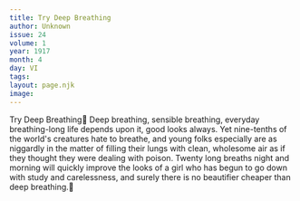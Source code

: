 ```yaml
---
title: Try Deep Breathing
author: Unknown
issue: 24
volume: 1
year: 1917
month: 4
day: VI
tags:
layout: page.njk
image:
---
```

Try Deep Breathing Deep breathing, sensible breathing, everyday breathing-long life depends upon it, good looks always. Yet nine-tenths of the world's creatures hate to breathe, and young folks especially are as niggardly in the matter of filling their lungs with clean, wholesome air as if they thought they were dealing with poison. Twenty long breaths night and morning will quickly improve the looks of a girl who has begun to go down with study and carelessness, and surely there is no beautifier cheaper than deep breathing.
